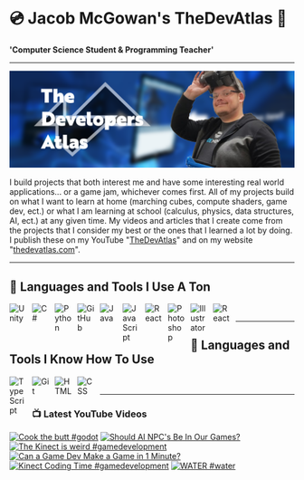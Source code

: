 # 💿 Jacob McGowan's TheDevAtlas 💽

**'Computer Science Student & Programming Teacher'**

---

!["Banner"](/photos/banner.png)

I build projects that both interest me and have some interesting real world applications... or a game jam, whichever comes first. All of my projects build on what I want to learn at home (marching cubes, compute shaders, game dev, ect.) or what I am learning at school (calculus, physics, data structures, AI, ect.) at any given time. My videos and articles that I create come from the projects that I consider my best or the ones that I learned a lot by doing. I publish these on my YouTube "[TheDevAtlas](https://www.youtube.com/@thedevatlas)" and on my website "[thedevatlas.com](https://www.thedevatlas.com/)".

---

## 💾 Languages and Tools I Use A Ton

<img align="left" alt="Unity" width="30px" style="padding-right:10px;" src="https://cdn.jsdelivr.net/gh/devicons/devicon@latest/icons/unity/unity-original.svg" />
<img align="left" alt="C#" width="30px" style="padding-right:10px;" src="https://cdn.jsdelivr.net/gh/devicons/devicon@latest/icons/csharp/csharp-original.svg" />
<img align="left" alt="Python" width="30px" style="padding-right:10px;" src="https://cdn.jsdelivr.net/gh/devicons/devicon@latest/icons/python/python-original.svg" />
<img align="left" alt="GitHub" width="30px" style="padding-right:10px;" src="https://cdn.jsdelivr.net/gh/devicons/devicon/icons/github/github-original.svg" />
<img align="left" alt="Java" width="30px" style="padding-right:10px;" src="https://cdn.jsdelivr.net/gh/devicons/devicon/icons/java/java-original.svg"/>
<img align="left" alt="JavaScript" width="30px" style="padding-right:10px;" src="https://cdn.jsdelivr.net/gh/devicons/devicon/icons/javascript/javascript-plain.svg" />
<img align="left" alt="React" width="30px" style="padding-right:10px;" src="https://cdn.jsdelivr.net/gh/devicons/devicon/icons/react/react-original.svg" />
<img align="left" alt="Photoshop" width="30px" style="padding-right:10px;" src="https://cdn.jsdelivr.net/gh/devicons/devicon@latest/icons/photoshop/photoshop-original.svg" />
<img align="left" alt="Illustrator" width="30px" style="padding-right:10px;" src="https://cdn.jsdelivr.net/gh/devicons/devicon@latest/icons/illustrator/illustrator-plain.svg" />
<img align="left" alt="React" width="30px" style="padding-right:10px;" src="https://cdn.jsdelivr.net/gh/devicons/devicon@latest/icons/premierepro/premierepro-original.svg" />

<br />

---

## 🧠 Languages and Tools I Know How To Use

<img align="left" alt="TypeScript" width="30px" style="padding-right:10px;" src="https://cdn.jsdelivr.net/gh/devicons/devicon/icons/typescript/typescript-plain.svg" />
<img align="left" alt="Git" width="30px" style="padding-right:10px;" src="https://cdn.jsdelivr.net/gh/devicons/devicon/icons/git/git-original.svg" />
<img align="left" alt="HTML" width="30px" style="padding-right:10px;" src="https://cdn.jsdelivr.net/gh/devicons/devicon/icons/html5/html5-plain.svg" />
<img align="left" alt="CSS" width="30px" style="padding-right:10px;" src="https://cdn.jsdelivr.net/gh/devicons/devicon/icons/css3/css3-plain.svg" />

<br />

---

### 📺 Latest YouTube Videos

<!-- BEGIN YOUTUBE-CARDS -->
[![Cook the butt #godot](https://ytcards.demolab.com/?id=YAfRykPYjcQ&title=Cook+the+butt+%23godot&lang=en&timestamp=1726362214&background_color=%230d1117&title_color=%23ffffff&stats_color=%23dedede&max_title_lines=1&width=250&border_radius=5 "Cook the butt #godot")](https://www.youtube.com/watch?v=YAfRykPYjcQ)
[![Should AI NPC's Be In Our Games?](https://ytcards.demolab.com/?id=PnnS3AO4sTA&title=Should+AI+NPC%27s+Be+In+Our+Games%3F&lang=en&timestamp=1726194055&background_color=%230d1117&title_color=%23ffffff&stats_color=%23dedede&max_title_lines=1&width=250&border_radius=5 "Should AI NPC's Be In Our Games?")](https://www.youtube.com/watch?v=PnnS3AO4sTA)
[![The Kinect is weird #gamedevelopment](https://ytcards.demolab.com/?id=LAG1iNK6i-0&title=The+Kinect+is+weird+%23gamedevelopment&lang=en&timestamp=1726152249&background_color=%230d1117&title_color=%23ffffff&stats_color=%23dedede&max_title_lines=1&width=250&border_radius=5 "The Kinect is weird #gamedevelopment")](https://www.youtube.com/watch?v=LAG1iNK6i-0)
[![Can a Game Dev Make a Game in 1 Minute?](https://ytcards.demolab.com/?id=xJWj4lkcCTU&title=Can+a+Game+Dev+Make+a+Game+in+1+Minute%3F&lang=en&timestamp=1726079054&background_color=%230d1117&title_color=%23ffffff&stats_color=%23dedede&max_title_lines=1&width=250&border_radius=5 "Can a Game Dev Make a Game in 1 Minute?")](https://www.youtube.com/watch?v=xJWj4lkcCTU)
[![Kinect Coding Time #gamedevelopment](https://ytcards.demolab.com/?id=YPfvCCwOv1A&title=Kinect+Coding+Time+%23gamedevelopment&lang=en&timestamp=1726065838&background_color=%230d1117&title_color=%23ffffff&stats_color=%23dedede&max_title_lines=1&width=250&border_radius=5 "Kinect Coding Time #gamedevelopment")](https://www.youtube.com/watch?v=YPfvCCwOv1A)
[![WATER #water](https://ytcards.demolab.com/?id=rpEwdCtGHfA&title=WATER+%23water&lang=en&timestamp=1725970524&background_color=%230d1117&title_color=%23ffffff&stats_color=%23dedede&max_title_lines=1&width=250&border_radius=5 "WATER #water")](https://www.youtube.com/watch?v=rpEwdCtGHfA)
<!-- END YOUTUBE-CARDS -->
#
